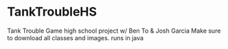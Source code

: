 # TankTroubleHS
Tank Trouble Game high school project w/ Ben To &amp; Josh Garcia
Make sure to download all classes and images.
runs in java
